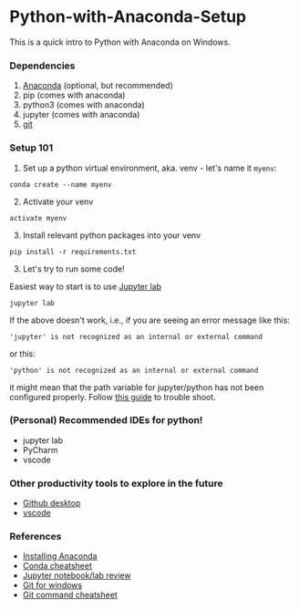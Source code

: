 # Python-with-Anaconda-Setup

This is a quick intro to Python with Anaconda on Windows.

### Dependencies

1. [Anaconda](https://www.anaconda.com/) (optional, but recommended)
2. pip (comes with anaconda)
3. python3 (comes with anaconda)
4. jupyter (comes with anaconda)
5. [git](https://git-scm.com/download/win)

### Setup 101

1. Set up a python virtual environment, aka. venv - let's name it `myenv`:

```
conda create --name myenv
```

2. Activate your venv

```
activate myenv
```

3. Install relevant python packages into your venv

```
pip install -r requirements.txt
```

3. Let's try to run some code!

Easiest way to start is to use [Jupyter lab](https://jupyterlab.readthedocs.io/en/latest/)
```
jupyter lab
```

If the above doesn't work, i.e., if you are seeing an error message like this:
```
'jupyter' is not recognized as an internal or external command
```
or this:
```
'python' is not recognized as an internal or external command
```
it might mean that the path variable for jupyter/python has not been configured properly.
Follow [this guide](https://medium.com/@viknesh2798/how-to-fix-the-issues-while-using-python-command-in-the-command-prompt-ba56d9018c5f#:~:text=This%20is%20because%2C%20the%20windows,the%20python%20from%20command%20line.) to trouble shoot.

### (Personal) Recommended IDEs for python!

- jupyter lab
- PyCharm
- vscode

### Other productivity tools to explore in the future

- [Github desktop](https://desktop.github.com/)
- [vscode](https://code.visualstudio.com/)

### References

- [Installing Anaconda](https://www.anaconda.com/)
- [Conda cheatsheet](https://docs.conda.io/projects/conda/en/4.6.0/_downloads/52a95608c49671267e40c689e0bc00ca/conda-cheatsheet.pdf)
- [Jupyter notebook/lab review](https://www.reviewnb.com/)
- [Git for windows](https://git-scm.com/download/win)
- [Git command cheatsheet](https://education.github.com/git-cheat-sheet-education.pdf)

